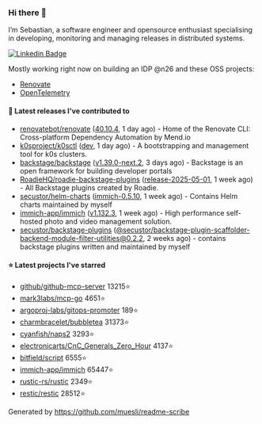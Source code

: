 ### Hi there 👋

I’m Sebastian, a software engineer and opensource enthusiast specialising in developing, monitoring and managing releases in distributed systems.    

[![Linkedin Badge](https://img.shields.io/badge/-LinkedIn-blue?style=flat&logo=Linkedin&logoColor=white&link=https://www.linkedin.com/in/sebastian-poxhofer/)](https://www.linkedin.com/in/sebastian-poxhofer/)

Mostly working right now on building an IDP @n26 and these OSS projects:
- [Renovate](https://github.com/renovatebot/renovate)
- [OpenTelemetry](https://github.com/open-telemetry)



#### 🚀 Latest releases I've contributed to

- [renovatebot/renovate](https://github.com/renovatebot/renovate) ([40.10.4](https://github.com/renovatebot/renovate/releases/tag/40.10.4), 1 day ago) - Home of the Renovate CLI: Cross-platform Dependency Automation by Mend.io
- [k0sproject/k0sctl](https://github.com/k0sproject/k0sctl) ([dev](https://github.com/k0sproject/k0sctl/releases/tag/dev), 1 day ago) - A bootstrapping and management tool for k0s clusters.
- [backstage/backstage](https://github.com/backstage/backstage) ([v1.39.0-next.2](https://github.com/backstage/backstage/releases/tag/v1.39.0-next.2), 3 days ago) - Backstage is an open framework for building developer portals
- [RoadieHQ/roadie-backstage-plugins](https://github.com/RoadieHQ/roadie-backstage-plugins) ([release-2025-05-01](https://github.com/RoadieHQ/roadie-backstage-plugins/releases/tag/release-2025-05-01), 1 week ago) - All Backstage plugins created by Roadie.
- [secustor/helm-charts](https://github.com/secustor/helm-charts) ([immich-0.5.10](https://github.com/secustor/helm-charts/releases/tag/immich-0.5.10), 1 week ago) - Contains Helm charts maintained by myself
- [immich-app/immich](https://github.com/immich-app/immich) ([v1.132.3](https://github.com/immich-app/immich/releases/tag/v1.132.3), 1 week ago) - High performance self-hosted photo and video management solution.
- [secustor/backstage-plugins](https://github.com/secustor/backstage-plugins) ([@secustor/backstage-plugin-scaffolder-backend-module-filter-utilities@0.2.2](https://github.com/secustor/backstage-plugins/releases/tag/%40secustor/backstage-plugin-scaffolder-backend-module-filter-utilities%400.2.2), 2 weeks ago) - contains backstage plugins written and maintained by myself

#### ⭐ Latest projects I've starred

- [github/github-mcp-server](https://github.com/github/github-mcp-server) 13215⭐
- [mark3labs/mcp-go](https://github.com/mark3labs/mcp-go) 4651⭐
- [argoproj-labs/gitops-promoter](https://github.com/argoproj-labs/gitops-promoter) 189⭐
- [charmbracelet/bubbletea](https://github.com/charmbracelet/bubbletea) 31373⭐
- [cyanfish/naps2](https://github.com/cyanfish/naps2) 3293⭐
- [electronicarts/CnC_Generals_Zero_Hour](https://github.com/electronicarts/CnC_Generals_Zero_Hour) 4137⭐
- [bitfield/script](https://github.com/bitfield/script) 6555⭐
- [immich-app/immich](https://github.com/immich-app/immich) 65447⭐
- [rustic-rs/rustic](https://github.com/rustic-rs/rustic) 2349⭐
- [restic/restic](https://github.com/restic/restic) 28512⭐



Generated by https://github.com/muesli/readme-scribe
